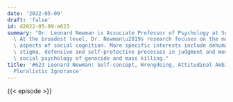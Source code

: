 ```yaml
---
date: '2022-05-09'
draft: 'false'
id: d2022-05-09-e623
summary: "Dr. Leonard Newman is Associate Professor of Psychology at Syracuse University.\
  \ At the broadest level, Dr. Newman\u2019s research focuses on the motivational\
  \ aspects of social cognition. More specific interests include dehumanization, social\
  \ stigma, defensive and self-protective processes in judgment and memory, and the\
  \ social psychology of genocide and mass killing."
title: '#623 Leonard Newman: Self-concept, Wrongdoing, Attitudinal Ambivalence, and
  Pluralistic Ignorance'
---
```

{{< episode >}}
